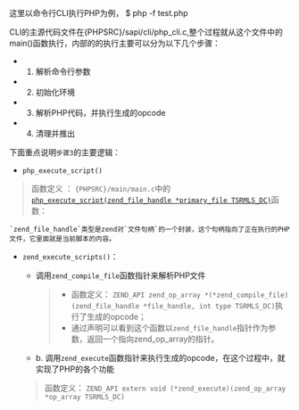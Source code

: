 这里以命令行CLI执行PHP为例，
	$ php -f test.php

CLI的主源代码文件在{PHPSRC}/sapi/cli/php_cli.c,整个过程就从这个文件中的 main()函数执行，内部的的执行主要可以分为以下几个步骤：

* 1. 解析命令行参数
* 2. 初始化环境
* 3. 解析PHP代码，并执行生成的opcode
* 4. 清理并推出

下面重点说明`步骤3`的主要逻辑：

*  `php_execute_script()`
> 函数定义 ： `{PHPSRC}/main/main.c`中的[`php_execute_script(zend_file_handle *primary_file TSRMLS_DC)`](https://github.com/php/php-src/blob/master/main/main.c#L2466)函数：
	
	`zend_file_handle`类型是zend对`文件句柄`的一个封装，这个句柄指向了正在执行的PHP文件，它里面就是当前脚本的内容。
*  `zend_execute_scripts()`：
	
	* 调用`zend_compile_file`函数指针来解析PHP文件
		> * 函数定义： `ZEND_API zend_op_array *(*zend_compile_file)(zend_file_handle *file_handle, int type TSRMLS_DC)`执行了生成的opcode；
		> * 通过声明可以看到这个函数以`zend_file_handle`指针作为参数，返回一个指向zend_op_array的指针。
	* b. 调用`zend_execute`函数指针来执行生成的opcode，在这个过程中，就实现了PHP的各个功能
	> 函数定义： `ZEND_API extern void (*zend_execute)(zend_op_array *op_array TSRMLS_DC)`

